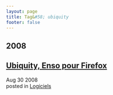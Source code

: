 ```yaml
---
layout: page
title: Tag&#58; ubiquity
footer: false
---
```


<div id="blog-archives" class="category">
<h2>2008</h2>

<article>
<h1><a href="/2008/08/30/ubiquity-enso-pour-firefox/index.html">Ubiquity, Enso pour Firefox</a></h1>
<time datetime="2008-08-30T00:00:00-06:00" pubdate><span class='month'>Aug</span> <span class='day'>30</span> <span class='year'>2008</span></time>
<footer>
<span class="categories">posted in 
<a href='/categories/logiciels/'>Logiciels</a></span>
</footer>
</article>
</div>
